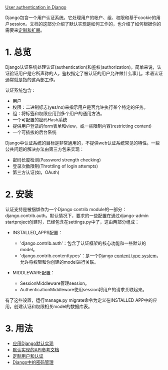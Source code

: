 [User authentication in Django](https://docs.djangoproject.com/en/1.11/topics/auth/)

Django包含一个用户认证系统。它处理用户的帐户、组、权限和基于cookie的用户session。文档的这部分介绍了默认实现是如何工作的，也介绍了如何根据你的需要来[定制和扩展](https://docs.djangoproject.com/en/1.11/topics/auth/customizing/)。

# 1. 总览

Django认证系统处理认证(authentication)和鉴权(authorization)。简单来说，认证验证用户是它所声称的人，鉴权指定了被认证的用户允许做什么事儿。术语认证通常就是指的这两部工作。

认证系统包含：

* 用户
* 权限：二进制标志(yes/no)来指示用户是否允许执行某个特定的任务。
* 组：将标签和权限应用到多个用户的通用方法。
* 一个可配置的密码Hash系统
* 提供用户登录的form表单和view，或一些限制内容(restricting content)
* 一个可插拔的后台系统

Django中认证系统的目标是非常通用的，不提供web认证系统常见的特性。一些公共问题的解决办法由第三方包来实现：
* 密码长度检测(Password strength checking)
* 登录次数限制(Throttling of login attempts)
* 第三方认证(如，OAuth)

# 2. 安装

认证支持是被捆绑作为一个Django contrib module的一部分：django.contrib.auth。默认情况下，要求的一些配置在通过django-admin startproject创建时，已经包含在settings.py中了，这由两部分组成：

* INSTALLED_APPS配置：
    * 'django.contrib.auth'：包含了认证框架的核心功能和一些默认的model。
    * 'django.contrib.contenttypes'：是一个Django [content type system](https://docs.djangoproject.com/en/1.11/ref/contrib/contenttypes/)，允许将权限和你创建的model进行关联。

* MIDDLEWARE配置：
    * SessionMiddleware管理session。
    * AuthenticationMiddleware使用session将用户的请求关联起来。

有了这些设置，运行manage.py migrate命令为定义在INSTALLED APP中的应用，创建认证和权限相关model的数据库表。

# 3. 用法

* [应用Django默认实现](01-应用Django默认实现.md)
* [默认实现的API参考文档]()
* [定制用户和认证]()
* [Django中的密码管理]()

